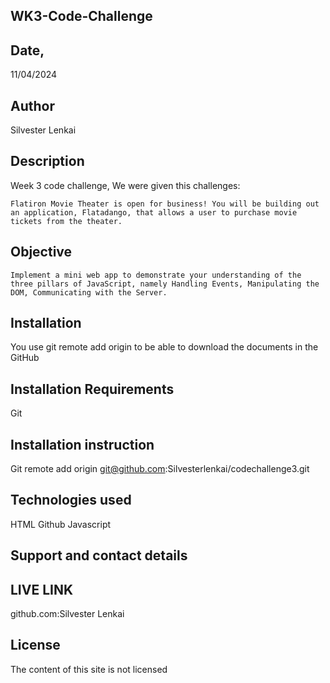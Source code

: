 ## WK3-Code-Challenge
## Date,
11/04/2024
## Author
Silvester Lenkai
## Description

Week 3 code challenge, We were given this challenges:

    Flatiron Movie Theater is open for business! You will be building out an application, Flatadango, that allows a user to purchase movie tickets from the theater.

## Objective

    Implement a mini web app to demonstrate your understanding of the three pillars of JavaScript, namely Handling Events, Manipulating the DOM, Communicating with the Server.

## Installation

You use git remote add origin  to be able to download the documents in the GitHub
## Installation Requirements

Git
## Installation instruction

Git remote add origin git@github.com:Silvesterlenkai/codechallenge3.git
## Technologies used

HTML Github Javascript
## Support and contact details
## LIVE LINK


github.com:Silvester Lenkai
## License
The content of this site is not licensed







